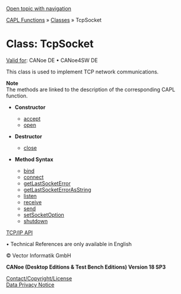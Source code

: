 [Open topic with navigation](../../../../CANoeDEFamily.htm#Topics/CAPLFunctions/ObjectOrientedProg/CAPLfunctionsOOPTCPSocket.md)

[CAPL Functions](../CAPLfunctions.md) » [Classes](CAPLfunctionsOOPClassesObjects.md) » TcpSocket

# Class: TcpSocket

[Valid for](../../Shared/FeatureAvailability.md):  CANoe DE • CANoe4SW DE

This class is used to implement TCP network communications.

**Note**  
The methods are linked to the description of the corresponding CAPL function.

- **Constructor**
  - [accept](../TCPIPAPI/Functions/CAPLfunctionTCPAccept.md)
  - [open](../TCPIPAPI/Functions/CAPLfunctionTCPOpen.md)

- **Destructor**
  - [close](../TCPIPAPI/Functions/CAPLfunctionTCPClose.md)

- **Method Syntax**
  - [bind](../TCPIPAPI/Functions/CAPLfunctionIPBind.md)
  - [connect](../TCPIPAPI/Functions/CAPLfunctionTCPConnect.md)
  - [getLastSocketError](../TCPIPAPI/Functions/CAPLfunctionIPGetLastSocketError.md)
  - [getLastSocketErrorAsString](../TCPIPAPI/Functions/CAPLfunctionIPGetLastSocketErrorAsString.md)
  - [listen](../TCPIPAPI/Functions/CAPLfunctionTCPListen.md)
  - [receive](../TCPIPAPI/Functions/CAPLfunctionTCPReceive.md)
  - [send](../TCPIPAPI/Functions/CAPLfunctionTCPSend.md)
  - [setSocketOption](../TCPIPAPI/Functions/CAPLfunctionIPSetSocketOption.md)
  - [shutdown](../TCPIPAPI/Functions/CAPLfunctionTCPShutdown.md)

[TCP/IP API](../TCPIPAPI/CAPLfunctionsTCPIPOverview.md)

•  Technical References are only available in English

© Vector Informatik GmbH

**CANoe (Desktop Editions & Test Bench Editions) Version 18 SP3**

[Contact/Copyright/License](../../Shared/ContactCopyrightLicense.md)  
[Data Privacy Notice](https://www.vector.com/int/en/company/get-info/privacy-policy/)